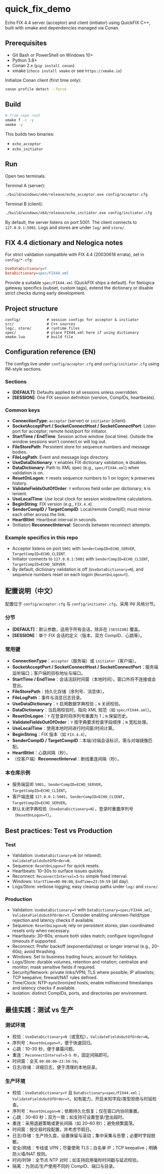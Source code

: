 # quick_fix_demo

Echo FIX 4.4 server (acceptor) and client (initiator) using QuickFIX C++, built with xmake and dependencies managed via Conan.

## Prerequisites

- Git Bash or PowerShell on Windows 10+
- Python 3.8+
- Conan 2.x (`pip install conan`)
- xmake (`choco install xmake` or see `https://xmake.io`)

Initialize Conan client (first time only):

```bash
conan profile detect --force
```

## Build

```bash
# from repo root
xmake f -c -y
xmake -y
```

This builds two binaries:
- `echo_acceptor`
- `echo_initiator`

## Run

Open two terminals.

Terminal A (server):

```bash
./build/windows/x64/release/echo_acceptor.exe config/acceptor.cfg
```

Terminal B (client):

```bash
./build/windows/x64/release/echo_initiator.exe config/initiator.cfg
```

By default, the server listens on port 5001. The client connects to `127.0.0.1:5001`. Logs and stores are under `log/` and `store/`.

## FIX 4.4 dictionary and Nelogica notes

For strict validation compatible with FIX 4.4 (20030618 errata), set in `config/*.cfg`:

```ini
UseDataDictionary=Y
DataDictionary=spec/FIX44.xml
```

Provide a suitable `spec/FIX44.xml` (QuickFIX ships a default). For Nelogica gateway specifics (subset, custom tags), extend the dictionary or disable strict checks during early development.

## Project structure

```
config/            # session configs for acceptor & initiator
src/               # C++ sources
log/, store/       # runtime files
spec/              # place FIX44.xml here if using dictionary
xmake.lua          # build file
```

## Configuration reference (EN)

The configs live under `config/acceptor.cfg` and `config/initiator.cfg` using INI-style sections.

### Sections
- **[DEFAULT]**: Defaults applied to all sessions unless overridden.
- **[SESSION]**: One FIX session definition (version, CompIDs, heartbeats).

### Common keys
- **ConnectionType**: `acceptor` (server) or `initiator` (client).
- **SocketAcceptPort / SocketConnectHost / SocketConnectPort**: Listen port for acceptor; remote host/port for initiator.
- **StartTime / EndTime**: Session active window (local time). Outside the window sessions won’t connect or will log out.
- **FileStorePath**: Persistent store for sequence numbers and message bodies.
- **FileLogPath**: Event and message logs directory.
- **UseDataDictionary**: `Y` enables FIX dictionary validation; `N` disables.
- **DataDictionary**: Path to XML spec (e.g., `spec/FIX44.xml`) when validation is on.
- **ResetOnLogon**: `Y` resets sequence numbers to 1 on logon; `N` preserves history.
- **ValidateFieldsOutOfOrder**: `Y` enforces field order per dictionary; `N` is lenient.
- **UseLocalTime**: Use local clock for session window/time calculations.
- **BeginString**: FIX version (e.g., `FIX.4.4`).
- **SenderCompID / TargetCompID**: Local/remote CompID; must mirror each other across the link.
- **HeartBtInt**: Heartbeat interval in seconds.
- (Initiator) **ReconnectInterval**: Seconds between reconnect attempts.

### Example specifics in this repo
- Acceptor listens on port `5001` with `SenderCompID=ECHO_SERVER`, `TargetCompID=ECHO_CLIENT`.
- Initiator connects to `127.0.0.1:5001` with `SenderCompID=ECHO_CLIENT`, `TargetCompID=ECHO_SERVER`.
- By default, dictionary validation is off (`UseDataDictionary=N`), and sequence numbers reset on each logon (`ResetOnLogon=Y`).

## 配置说明（中文）

配置位于 `config/acceptor.cfg` 与 `config/initiator.cfg`，采用 INI 风格分节。

### 分节
- **[DEFAULT]**：默认参数，适用于所有会话，除非在 `[SESSION]` 覆盖。
- **[SESSION]**：单个 FIX 会话的定义（版本、双方 CompID、心跳等）。

### 常用键
- **ConnectionType**：`acceptor`（服务端）或 `initiator`（客户端）。
- **SocketAcceptPort / SocketConnectHost / SocketConnectPort**：服务端监听端口；客户端的目标地址与端口。
- **StartTime / EndTime**：会话活跃时间窗（本地时间）。窗口外将不连接或会登出。
- **FileStorePath**：持久化存储（序列号、消息体）。
- **FileLogPath**：事件与消息日志目录。
- **UseDataDictionary**：`Y` 启用数据字典校验；`N` 关闭校验。
- **DataDictionary**：当启用校验时，指向 XML 规范（如 `spec/FIX44.xml`）。
- **ResetOnLogon**：`Y` 在登录时将序列号重置为 1；`N` 保留历史。
- **ValidateFieldsOutOfOrder**：`Y` 按字典要求检查字段顺序；`N` 宽松处理。
- **UseLocalTime**：使用本地时间进行时间窗/时间计算。
- **BeginString**：FIX 版本（如 `FIX.4.4`）。
- **SenderCompID / TargetCompID**：本端/对端会话标识，需与对端镜像匹配。
- **HeartBtInt**：心跳间隔（秒）。
- （仅客户端）**ReconnectInterval**：断线重连间隔（秒）。

### 本仓库示例
- 服务端监听 `5001`，`SenderCompID=ECHO_SERVER`，`TargetCompID=ECHO_CLIENT`。
- 客户端连接 `127.0.0.1:5001`，`SenderCompID=ECHO_CLIENT`，`TargetCompID=ECHO_SERVER`。
- 默认关闭字典校验（`UseDataDictionary=N`），登录时重置序列号（`ResetOnLogon=Y`）。

## Best practices: Test vs Production

### Test
- Validation: `UseDataDictionary=N` (or relaxed). `ValidateFieldsOutOfOrder=N`.
- Sequence: `ResetOnLogon=Y` for quick resets.
- Heartbeats: 10–30s to surface issues quickly.
- Reconnect: `ReconnectInterval=3–5s` simple fixed interval.
- Windows: `StartTime=00:00:00`, `EndTime=23:59:59` (all day).
- Logs/Store: verbose logging, easy cleanup paths under `log/` and `store/`.

### Production
- Validation: `UseDataDictionary=Y` with `DataDictionary=spec/FIX44.xml`; `ValidateFieldsOutOfOrder=Y`. Consider enabling unknown-field/type rejection and latency checks if available.
- Sequence: `ResetOnLogon=N`; rely on persistent stores; plan coordinated resets only when necessary.
- Heartbeats: 30–60s; ensure both sides match; configure logon/logout timeouts if supported.
- Reconnect: Prefer backoff (exponential/step) or longer interval (e.g., 20–60s); avoid thrashing.
- Windows: Set to business trading hours; account for holidays.
- Logs/Store: durable volumes, retention and rotation; centralize and monitor; mask sensitive fields if required.
- Security/Network: private links/VPN; TLS where possible; IP allowlists; TCP keepalive; firewall/NAT rules defined.
- Time/Clock: NTP-synchronized hosts; enable millisecond timestamps and latency checks if available.
- Isolation: distinct CompIDs, ports, and directories per environment.

## 最佳实践：测试 vs 生产

### 测试环境
- 校验：`UseDataDictionary=N`（或宽松），`ValidateFieldsOutOfOrder=N`。
- 序列号：`ResetOnLogon=Y`，便于快速回归。
- 心跳：10–30 秒，便于暴露问题。
- 重连：`ReconnectInterval=3–5 秒`，固定间隔即可。
- 时间窗：全天 `00:00:00–23:59:59`。
- 日志/存储：详细日志，便于清理的本地目录。

### 生产环境
- 校验：`UseDataDictionary=Y` 且 `DataDictionary=spec/FIX44.xml`；`ValidateFieldsOutOfOrder=Y`。如有能力，开启未知字段/类型拒绝与时延检查。
- 序列号：`ResetOnLogon=N`；依赖持久化恢复；仅在窗口内协同重置。
- 心跳：30–60 秒；双方一致；如支持可设置登录/登出超时。
- 重连：采用退避策略或更长间隔（如 20–60 秒）；避免频繁震荡。
- 时间窗：按交易时段配置，并考虑节假日。
- 日志/存储：生产持久盘，设置保留与滚动；集中采集与告警；必要时字段脱敏。
- 安全/网络：专线或 VPN；尽量使用 TLS；白名单 IP；TCP keepalive；明确防火墙/NAT 规则。
- 时间/时钟：全节点 NTP 对时；如支持启用毫秒时间戳与延迟校验。
- 隔离：为测试/生产使用不同的 CompID、端口与目录。
